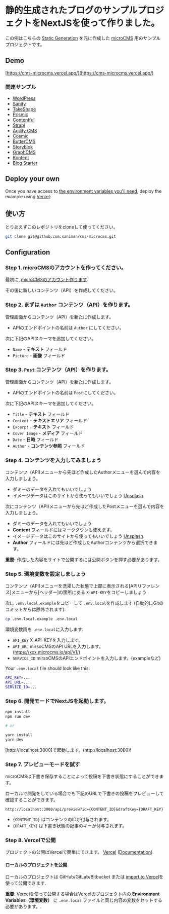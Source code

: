 # 静的生成されたブログのサンプルプロジェクトをNextJSを使って作りました。

この例はこちらの [Static Generation](https://nextjs.org/docs/basic-features/pages) を元に作成した [microCMS](https://microcms.io/) 用のサンプルプロジェクトです。

## Demo

[https://cms-microcms.vercel.app/](https://cms-microcms.vercel.app/)

### 関連サンプル

- [WordPress](/examples/cms-wordpress)
- [Sanity](/examples/cms-sanity)
- [TakeShape](/examples/cms-takeshape)
- [Prismic](/examples/cms-prismic)
- [Contentful](/examples/cms-contentful)
- [Strapi](/examples/cms-strapi)
- [Agility CMS](/examples/cms-agilitycms)
- [Cosmic](/examples/cms-cosmic)
- [ButterCMS](/examples/cms-buttercms)
- [Storyblok](/examples/cms-storyblok)
- [GraphCMS](/examples/cms-graphcms)
- [Kontent](/examples/cms-kontent)
- [Blog Starter](/examples/blog-starter)

## Deploy your own

Once you have access to [the environment variables you'll need](#step-5-set-up-environment-variables), deploy the example using [Vercel](https://vercel.com?utm_source=github&utm_medium=readme&utm_campaign=next-example):



## 使い方

とりあえずこのレポジトリをcloneして使ってください。

```bash
git clone git@github.com:saniman/cms-microcms.git

```

## Configuration

### Step 1. microCMSのアカウントを作ってください。

最初に, [microCMSのアカウント作ります](https://microcms.io).

その後に新しいコンテンツ（API）を作成してください。

### Step 2. まずは `Author` コンテンツ（API）を作ります。

管理画面からコンテンツ（API）を新たに作成します。

- APIのエンドポイントの名前は `Author` にしてください。

次に下記のAPIスキーマを追加してください。

- `Name` - **テキスト** フィールド 
- `Picture` - **画像** フィールド 

### Step 3. `Post` コンテンツ（API）を作ります。

管理画面からコンテンツ（API）を新たに作成します。

- APIのエンドポイントの名前は `Post`にしてください。

次に下記のAPIスキーマを追加してください。

- `Title` - **テキスト** フィールド 
- `Content` - **テキストエリア** フィールド
- `Excerpt` - **テキスト** フィールド 
- `Cover Image` - **メディア** フィールド 
- `Date` - **日時** フィールド 
- `Author` - **コンテンツ参照** フィールド 

### Step 4. コンテンツを入力してみましょう

コンテンツ（API)メニューから先ほど作成したAuthorメニューを選んで内容を入力しましょう。

- ダミーのデータを入れてもいいでしょう
- イメージデータはこのサイトから使ってもいいでしょう [Unsplash](https://unsplash.com/).

次にコンテンツ（API)メニューから先ほど作成したPostメニューを選んで内容を入力しましょう。

- ダミーのデータを入れてもいいでしょう
- **Content** フィールドにはマークダウンも使えます。
- イメージデータはこのサイトから使ってもいいでしょう [Unsplash](https://unsplash.com/).
- **Author** フィールドには先ほど作成したAuthorコンテンツから選択できます。

**重要:** 作成した内容をサイトで公開するには公開ボタンを押す必要があります。

### Step 5. 環境変数を設定しましょう

コンテンツ（API)メニューを洗濯した状態で上部に表示される[APIリファレンス]メニューから[ヘッダー]の箇所にある
`X-API-KEY`をコピーしましょう

次に `.env.local.example`をコピーして `.env.local`を作成します (自動的にGitのコミットからは除外されます):

```bash
cp .env.local.example .env.local
```

環境変数雨を `.env.local`に入力します:

- `API_KEY` X-API-KEYを入力します。
- `API_URL` mirsoCMSのAPI URLを入力します。(https://xxx.microcms.io/api/v1/)
- `SERVICE_ID` mirsoCMSのAPIエンドポイントを入力します。(exampleなど)

Your `.env.local` file should look like this:

```bash
API_KEY=...
API_URL=...
SERVICE_ID=...
```

### Step 6. 開発モードでNextJSを起動します。

```bash
npm install
npm run dev

# or

yarn install
yarn dev
```

[http://localhost:3000]で起動します。(http://localhost:3000)! 

### Step 7. プレビューモードを試す

microCMSは下書き保存することによって投稿を下書き状態にすることができます。

ローカルで開発をしている場合でも下記のURLで下書きの投稿をプレビューして確認することができます。

```
http://localhost:3000/api/preview?id={CONTENT_ID}&draftKey={DRAFT_KEY}
```

- `{CONTENT_ID}` はコンテンツのIDが付与されます。
- `{DRAFT_KEY}` は下書き状態の記事のキーが付与されます。


### Step 8. Vercelで公開

プロジェクトの公開はVercelで簡単にできます。 [Vercel](https://vercel.com?utm_source=github&utm_medium=readme&utm_campaign=next-example) ([Documentation](https://nextjs.org/docs/deployment)).

#### ローカルのプロジェクトを公開

ローカルのプロジェクトは GitHub/GitLab/Bitbucket または [import to Vercel](https://vercel.com/import/git?utm_source=github&utm_medium=readme&utm_campaign=next-example)を使って公開できます.

**重要**: Vercelを使って公開する場合はVercelのプロジェクト内の **Environment Variables（環境変数）** に `.env.local` ファイルと同じ内容の変数をセットする必要があります。.

